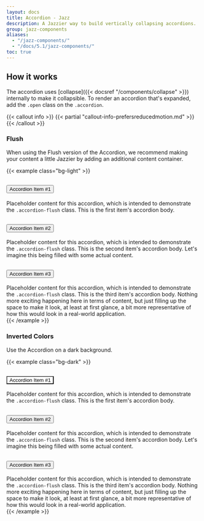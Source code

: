 ```yaml
---
layout: docs
title: Accordion - Jazz
description: A Jazzier way to build vertically collapsing accordions.
group: jazz-components
aliases:
  - "/jazz-components/"
  - "/docs/5.1/jazz-components/"
toc: true
---
```


## How it works

The accordion uses [collapse]({{< docsref "/components/collapse" >}}) internally to make it collapsible. To render an accordion that's expanded, add the `.open` class on the `.accordion`.

{{< callout info >}}
{{< partial "callout-info-prefersreducedmotion.md" >}}
{{< /callout >}}

### Flush

When using the Flush version of the Accordion, we recommend making your content a little Jazzier by adding
an additional content container.

{{< example class="bg-light" >}}
<div class="accordion accordion-flush" id="accordionFlushExample">
  <div class="accordion-item">
    <h2 class="accordion-header" id="flush-headingOne">
      <button class="accordion-button" type="button" data-bs-toggle="collapse" data-bs-target="#flush-collapseOne" aria-expanded="true" aria-controls="flush-collapseOne">
        Accordion Item #1
      </button>
    </h2>
    <div id="flush-collapseOne" class="accordion-collapse collapse show" aria-labelledby="flush-headingOne" data-bs-parent="#accordionFlushExample">
      <div class="accordion-body">
        <div class="accordion-body-jazz">Placeholder content for this accordion, which is intended to demonstrate the <code>.accordion-flush</code> class. This is the first item's accordion body.</div>
      </div>
    </div>
  </div>
  <div class="accordion-item">
    <h2 class="accordion-header" id="flush-headingTwo">
      <button class="accordion-button collapsed" type="button" data-bs-toggle="collapse" data-bs-target="#flush-collapseTwo" aria-expanded="false" aria-controls="flush-collapseTwo">
        Accordion Item #2
      </button>
    </h2>
    <div id="flush-collapseTwo" class="accordion-collapse collapse" aria-labelledby="flush-headingTwo" data-bs-parent="#accordionFlushExample">
      <div class="accordion-body">
        <div class="accordion-body-jazz">Placeholder content for this accordion, which is intended to demonstrate the <code>.accordion-flush</code> class. This is the second item's accordion body. Let's imagine this being filled with some actual content.</div>
      </div>
    </div>
  </div>
  <div class="accordion-item">
    <h2 class="accordion-header" id="flush-headingThree">
      <button class="accordion-button collapsed" type="button" data-bs-toggle="collapse" data-bs-target="#flush-collapseThree" aria-expanded="false" aria-controls="flush-collapseThree">
        Accordion Item #3
      </button>
    </h2>
    <div id="flush-collapseThree" class="accordion-collapse collapse" aria-labelledby="flush-headingThree" data-bs-parent="#accordionFlushExample">
      <div class="accordion-body">
        <div class="accordion-body-jazz">Placeholder content for this accordion, which is intended to demonstrate the <code>.accordion-flush</code> class. This is the third item's accordion body. Nothing more exciting happening here in terms of content, but just filling up the space to make it look, at least at first glance, a bit more representative of how this would look in a real-world application.</div>
      </div>
    </div>
  </div>
</div>
{{< /example >}}

### Inverted Colors

Use the Accordion on a dark background.

{{< example class="bg-dark" >}}
<style>
  .accordion-button:not(.collapsed).bg-transparent {
    background-color: transparent !important
  }
</style>
<div class="accordion accordion-flush bg-transparent" id="accordionFlushExample">
  <div class="accordion-item bg-transparent">
    <h2 class="accordion-header" id="flush-headingOne">
      <button class="accordion-button text-light bg-transparent" type="button" data-bs-toggle="collapse" data-bs-target="#flush-collapseOne" aria-expanded="true" aria-controls="flush-collapseOne">
        Accordion Item #1
      </button>
    </h2>
    <div id="flush-collapseOne" class="accordion-collapse collapse show text-light bg-transparent" aria-labelledby="flush-headingOne" data-bs-parent="#accordionFlushExample">
      <div class="accordion-body">
        <div class="accordion-body-jazz">Placeholder content for this accordion, which is intended to demonstrate the <code>.accordion-flush</code> class. This is the first item's accordion body.</div>
      </div>
    </div>
  </div>
  <div class="accordion-item bg-transparent">
    <h2 class="accordion-header" id="flush-headingTwo">
      <button class="accordion-button collapsed text-light bg-transparent" type="button" data-bs-toggle="collapse" data-bs-target="#flush-collapseTwo" aria-expanded="false" aria-controls="flush-collapseTwo">
        Accordion Item #2
      </button>
    </h2>
    <div id="flush-collapseTwo" class="accordion-collapse collapse text-light bg-transparent" aria-labelledby="flush-headingTwo" data-bs-parent="#accordionFlushExample">
      <div class="accordion-body">
        <div class="accordion-body-jazz">Placeholder content for this accordion, which is intended to demonstrate the <code>.accordion-flush</code> class. This is the second item's accordion body. Let's imagine this being filled with some actual content.</div>
      </div>
    </div>
  </div>
  <div class="accordion-item bg-transparent">
    <h2 class="accordion-header" id="flush-headingThree">
      <button class="accordion-button collapsed text-light bg-transparent" type="button" data-bs-toggle="collapse" data-bs-target="#flush-collapseThree" aria-expanded="false" aria-controls="flush-collapseThree">
        Accordion Item #3
      </button>
    </h2>
    <div id="flush-collapseThree" class="accordion-collapse collapse text-light bg-transparent" aria-labelledby="flush-headingThree" data-bs-parent="#accordionFlushExample">
      <div class="accordion-body">
        <div class="accordion-body-jazz">Placeholder content for this accordion, which is intended to demonstrate the <code>.accordion-flush</code> class. This is the third item's accordion body. Nothing more exciting happening here in terms of content, but just filling up the space to make it look, at least at first glance, a bit more representative of how this would look in a real-world application.</div>
      </div>
    </div>
  </div>
</div>
{{< /example >}}
